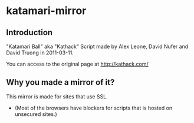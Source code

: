 katamari-mirror
=========================

Introduction
--------
"Katamari Ball" aka "Kathack" Script made by Alex Leone, David Nufer and David Truong in 2011-03-11.

You can access to the original page at http://kathack.com/

Why you made a mirror of it?
--------
This mirror is made for sites that use SSL.

* (Most of the browsers have blockers for scripts that is hosted on unsecured sites.)
